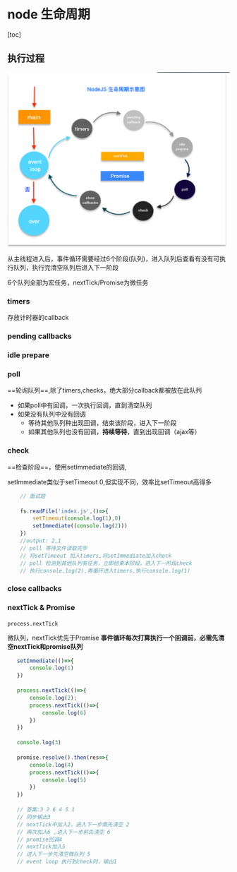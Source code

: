 # node 生命周期

[toc]

## 执行过程

![life circle|200](./image/lifeCircle.png)

从主线程进入后，事件循环需要经过6个阶段(队列)，进入队列后查看有没有可执行队列，执行完清空队列后进入下一阶段

6个队列全部为宏任务，nextTick/Promise为微任务

### timers

存放计时器的callback

### pending callbacks

### idle prepare

### poll

==轮询队列==,除了timers,checks，绝大部分callback都被放在此队列

+ 如果poll中有回调，一次执行回调，直到清空队列
+ 如果没有队列中没有回调
  + 等待其他队列种出现回调，结束该阶段，进入下一阶段
  + 如果其他队列也没有回调，**持续等待**，直到出现回调（ajax等）

### check

==检查阶段==，使用setImmediate的回调,

setImmediate类似于setTimeout 0,但实现不同，效率比setTimeout高得多

```javascript
    // 面试题

    fs.readFile('index.js',()=>{
        setTimeout(console.log(1),0)
        setImmediate((console.log(2)))
    })
    //output: 2,1
    // poll 等待文件读取完毕
    // 将setTimeout 加入timers,将setImmediate加入check
    // poll 检测到其他队列有任务，立即结束本阶段，进入下一阶段check
    // 执行console.log(2),再循环进入timers,执行console.log(1)
```

### close callbacks

### nextTick & Promise

`process.nextTick`

微队列，nextTick优先于Promise
**事件循环每次打算执行一个回调前，必需先清空nextTick和promise队列**

```javascript
   setImmediate(()=>{
       console.log(1)
   })

   process.nextTick(()=>{
       console.log(2);
       process.nextTick(()=>{
           console.log(6)
       })
   })

   console.log(3)

   promise.resolve().then(res=>{
       console.log(4)
       process.nextTick(()=>{
           console.log(5)
       })
   })

   // 答案:3 2 6 4 5 1
   // 同步输出3
   // nextTick中加入2，进入下一步需先清空 2
   // 再次加入6 ,进入下一步前先清空 6
   // promise回调4 
   // nextTick加入5
   // 进入下一步先清空微队列 5
   // event loop 执行到check时，输出1
```
